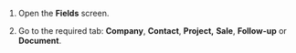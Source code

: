 <!-- markdownlint-disable-file MD041 -->
1. Open the **Fields** screen.

1. Go to the required tab: **Company**, **Contact**, **Project,** **Sale**, **Follow-up** or **Document**.

